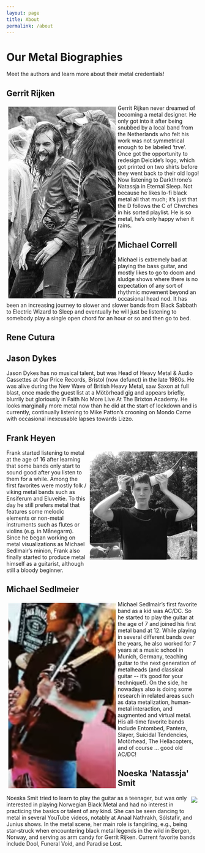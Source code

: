 ```yaml
---
layout: page
title: About
permalink: /about
---
```


# Our Metal Biographies
Meet the authors and learn more about their metal credentials!


## Gerrit Rijken
<div style="float:left;margin:5px 5px 5px 5px;display: block;" markdown="1"><img src="\assets\img\members\gerrit.jpg"/>
</div>
Gerrit Rijken never dreamed of becoming a metal designer. He only got into it after being snubbed by a local band from the Netherlands who felt his work was not symmetrical enough to be labeled ‘trve’. Once got the opportunity to redesign Deicide’s logo, which got printed on two shirts before they went back to their old logo! Now listening to Darkthrone’s Natassja in Eternal Sleep. Not because he likes lo-fi black metal all that much; it’s just that the D follows the C of Chvrches in his sorted playlist. He is so metal, he’s only happy when it rains.

## Michael Correll
Michael is extremely bad at playing the bass guitar, and mostly likes to go to doom and sludge shows where there is no expectation of any sort of rhythmic movement beyond an occasional head nod. It has been an increasing journey to slower and slower bands from Black Sabbath to Electric Wizard to Sleep and eventually he will just be listening to somebody play a single open chord for an hour or so and then go to bed.

## Rene Cutura

## Jason Dykes
Jason Dykes has no musical talent, but was Head of Heavy Metal & Audio Cassettes at Our Price Records, Bristol (now defunct) in the late 1980s. He was alive during the New Wave of British Heavy Metal, saw Saxon at full blast, once made the guest list at a Mötörhead gig and appears briefly, blurrily but gloriously in Faith No More Live At The Brixton Academy. He looks marginally more metal now than he did at the start of lockdown and is currently, continually listening to Mike Patton’s crooning on Mondo Carne with occasional inexcusable lapses towards Lizzo.

## Frank Heyen
<div style="float:right;margin:5px 5px 5px 5px" markdown="1"><img src="\assets\img\members\frank.jpg"/>
</div>
Frank started listening to metal at the age of 16 after learning that some bands only start to sound good after you listen to them for a while. Among the first favorites were mostly folk / viking metal bands such as Ensiferum and Eluveitie. To this day he still prefers metal that features some melodic elements or non-metal instruments such as flutes or violins (e.g. in Månegarm). Since he began working on metal visualizations as Michael Sedlmair’s minion, Frank also finally started to produce metal himself as a guitarist, although still a bloody beginner.

## Michael Sedlmeier
<div style="float:left;margin:5px 5px 5px 5px" markdown="1"><img src="\assets\img\members\michaels.png"/>
</div>
Michael Sedlmair’s first favorite band as a kid was AC/DC. So he started to play the guitar at the age of 7 and joined his first metal band at 12. While playing in several different bands over the years, he also worked for 7 years at a music school in Munich, Germany, teaching guitar to the next generation of metalheads (and classical guitar -- it’s good for your technique!). On the side, he nowadays also is doing some research in related areas such as data metalization, human-metal interaction, and augmented and virtual metal. His all-time favorite bands include Entombed, Pantera, Slayer, Suicidal Tendencies, Motörhead, The Hellacopters, and of course … good old AC/DC!

## Noeska 'Natassja' Smit
<div style="float:right;margin:5px 5px 5px 5px" markdown="1"><img src="\assets\img\members\noeska.png"/>
</div>
Noeska Smit tried to learn to play the guitar as a teenager, but was only interested in playing Norwegian Black Metal and had no interest in practicing the basics or talent of any kind. She can be seen dancing to metal in several YouTube videos, notably at Anaal Nathrakh, Sólstafir, and Junius shows. In the metal scene, her main role is fangirling, e.g., being star-struck when encountering black metal legends in the wild in Bergen, Norway, and serving as arm candy for Gerrit Rijken. Current favorite bands include Dool, Funeral Void, and Paradise Lost.